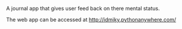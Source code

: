 A journal app that gives user feed back on there mental status.

The web app can be accessed at http://idmjky.pythonanywhere.com/
